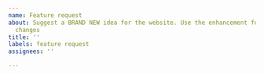 ```yaml
---
name: Feature request
about: Suggest a BRAND NEW idea for the website. Use the enhancement form for small
  changes
title: ''
labels: feature request
assignees: ''

---
```



